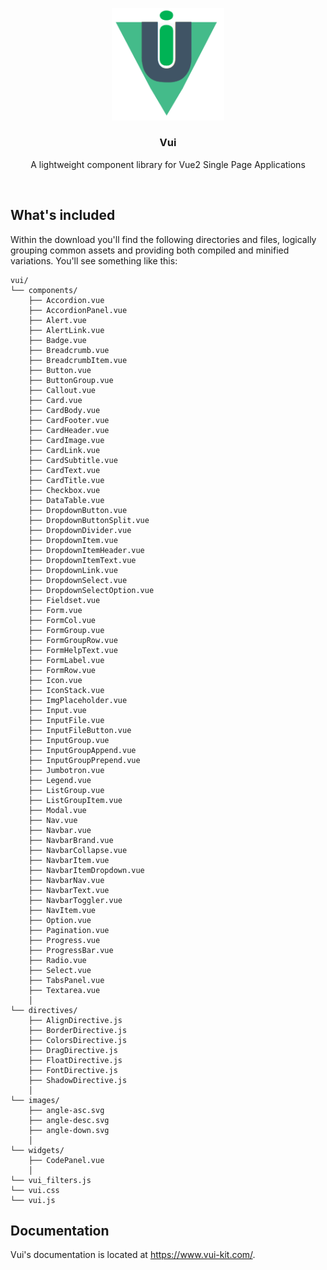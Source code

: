 <p align="center">
  <a href="https://www.vui-kit.com/">
    <img src="vui-logo.png" width="180px" />
  </a>

  <h3 align="center">Vui</h3>

  <p align="center">
    A lightweight component library for Vue2 Single Page Applications
  </p>
</p>

<br>



## What's included

Within the download you'll find the following directories and files, logically grouping common assets and providing both compiled and minified variations. You'll see something like this:

```
vui/
└── components/
    ├── Accordion.vue
    ├── AccordionPanel.vue
    ├── Alert.vue
    ├── AlertLink.vue
    ├── Badge.vue
    ├── Breadcrumb.vue
    ├── BreadcrumbItem.vue
    ├── Button.vue
    ├── ButtonGroup.vue
    ├── Callout.vue
    ├── Card.vue
    ├── CardBody.vue
    ├── CardFooter.vue
    ├── CardHeader.vue
    ├── CardImage.vue
    ├── CardLink.vue
    ├── CardSubtitle.vue
    ├── CardText.vue
    ├── CardTitle.vue
    ├── Checkbox.vue
    ├── DataTable.vue
    ├── DropdownButton.vue
    ├── DropdownButtonSplit.vue
    ├── DropdownDivider.vue
    ├── DropdownItem.vue
    ├── DropdownItemHeader.vue
    ├── DropdownItemText.vue
    ├── DropdownLink.vue
    ├── DropdownSelect.vue
    ├── DropdownSelectOption.vue
    ├── Fieldset.vue
    ├── Form.vue
    ├── FormCol.vue
    ├── FormGroup.vue
    ├── FormGroupRow.vue
    ├── FormHelpText.vue
    ├── FormLabel.vue
    ├── FormRow.vue
    ├── Icon.vue
    ├── IconStack.vue
    ├── ImgPlaceholder.vue
    ├── Input.vue
    ├── InputFile.vue
    ├── InputFileButton.vue
    ├── InputGroup.vue
    ├── InputGroupAppend.vue
    ├── InputGroupPrepend.vue
    ├── Jumbotron.vue
    ├── Legend.vue
    ├── ListGroup.vue
    ├── ListGroupItem.vue
    ├── Modal.vue
    ├── Nav.vue
    ├── Navbar.vue
    ├── NavbarBrand.vue
    ├── NavbarCollapse.vue
    ├── NavbarItem.vue
    ├── NavbarItemDropdown.vue
    ├── NavbarNav.vue
    ├── NavbarText.vue
    ├── NavbarToggler.vue
    ├── NavItem.vue
    ├── Option.vue
    ├── Pagination.vue
    ├── Progress.vue
    ├── ProgressBar.vue
    ├── Radio.vue
    ├── Select.vue
    ├── TabsPanel.vue
    ├── Textarea.vue
    │   
└── directives/
    ├── AlignDirective.js
    ├── BorderDirective.js
    ├── ColorsDirective.js
    ├── DragDirective.js
    ├── FloatDirective.js
    ├── FontDirective.js
    ├── ShadowDirective.js
    │ 
└── images/
    ├── angle-asc.svg
    ├── angle-desc.svg
    ├── angle-down.svg
    │
└── widgets/
    ├── CodePanel.vue
    │
└── vui_filters.js 
└── vui.css
└── vui.js
```

## Documentation

Vui's documentation is located at <https://www.vui-kit.com/>.
